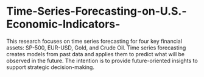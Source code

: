 # Time-Series-Forecasting-on-U.S.-Economic-Indicators-
This research focuses on time series forecasting for four key financial assets: SP-500, EUR-USD, Gold, and Crude Oil. Time series forecasting creates models from past data and applies them to predict what will be observed in the future. The intention is to provide future-oriented insights to support strategic decision-making. 
